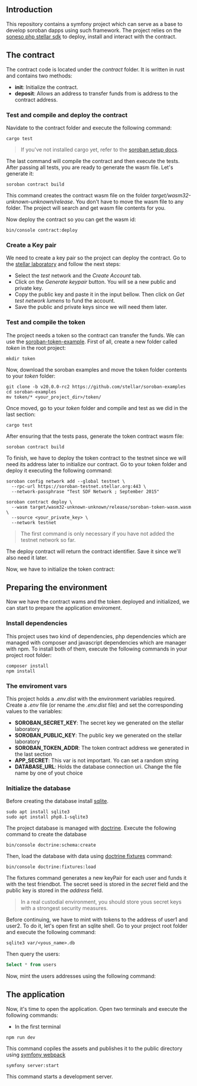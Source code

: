 ## Introduction
This repository contains a symfony project which can serve as a base to develop soroban dapps using such framework. The project relies on the [soneso php stellar sdk](https://github.com/Soneso/stellar-php-sdk) to deploy, install 
and interact with the contract. 

## The contract
The contract code is located under the *contract* folder. It is written in rust and contains two methods:
- **init**: Initialize the contract.
- **deposit**: Allows an address to transfer funds from is address to the contract address.

### Test and compile and deploy the contract
Navidate to the contract folder and execute the following command:

```shell
cargo test
```
> If you've not installed cargo yet, refer to the [soroban setup docs](https://soroban.stellar.org/docs/getting-started/setup).

The last command will compile the contract and then execute the tests. After passing all tests, you are ready to generate the wasm file. Let's generate it:

```shell
soroban contract build
```
This command creates the contract wasm file on the folder *target/wasm32-unknown-unknown/release*. You don't have to move the wasm file to any folder. The project will search and get wasm
file contents for you.

Now deploy the contract so you can get the wasm id:
```shell
bin/console contract:deploy
```

### Create a Key pair 
We need to create a key pair so the project can deploy the contract. Go to the [stellar laboratory](https://laboratory.stellar.org/) and follow the next steps: 
- Select the *test* network and the *Create Account* tab.
- Click on the *Generate keypair* button. You will se a new public and private key.
- Copy the public key and paste it in the input bellow. Then click on *Get test network lumens* to fund the account.
- Save the public and private keys since we will need them later.

### Test and compile the token
The project needs a token so the contract can transfer the funds. We can use the [soroban-token-example](https://github.com/stellar/soroban-examples/tree/v20.0.0-rc2/token). 
First of all, create a new folder called *token* in the root project:

```shell
mkdir token
```
Now, download the soroban examples and move the token folder contents to your *token* folder:

```shell
git clone -b v20.0.0-rc2 https://github.com/stellar/soroban-examples
cd soroban-examples
mv token/* <your_project_dir>/token/
```
Once moved, go to your *token* folder and compile and test as we did in the last section:
```shell
cargo test
```
After ensuring that the tests pass, generate the token contract wasm file:
```shell
soroban contract build
```
To finish, we have to deploy the token contract to the testnet since we will need its address later to initialize our contract. Go to your token folder and deploy it executing the following command:

```shell
soroban config network add --global testnet \
  --rpc-url https://soroban-testnet.stellar.org:443 \
  --network-passphrase "Test SDF Network ; September 2015"

soroban contract deploy \
  --wasm target/wasm32-unknown-unknown/release/soroban-token-wasm.wasm \
  --source <your_private_key> \
  --network testnet
```
> The first command is only necessary if you have not added the testnet network so far.

The deploy contract will return the contract identifier. Save it since we'll also need it later.

Now, we have to initialize the token contract:

## Preparing the environment
Now we have the contract wams and the token deployed and initialized, we can start to prepare the application enviroment.

### Install dependencies
This project uses two kind of dependencies, php dependencies which are managed with composer and javascript dependencies which are manager with npm. To install both of them, execute the following commands in your project root folder:
```shell
composer install
npm install
```

### The enviroment vars
This project holds a *.env.dist* with the environment variables required. Create a *.env* file (or rename the *.env.dist* file) and set the corresponding values to the variables:

- **SOROBAN_SECRET_KEY**: The secret key we generated on the stellar laboratory
- **SOROBAN_PUBLIC_KEY**: The public key we generated on the stellar laboratory
- **SOROBAN_TOKEN_ADDR**: The token contract address we generated in the last section
- **APP_SECRET**: This var is not important. Yo can set a random string
- **DATABASE_URL**: Holds the database connection uri. Change the file name by one of yout choice

### Initialize the database
Before creating the database install [sqlite](https://www.sqlite.org/index.html).
```shell
sudo apt install sqlite3
sudo apt install php8.1-sqlite3 
```
The project database is managed with [doctrine](https://symfony.com/doc/current/doctrine.html). Execute the following command to create the database
```shell
bin/console doctrine:schema:create
```
Then, load the database with data using [doctrine fixtures](https://symfony.com/bundles/DoctrineFixturesBundle/current/index.html) command:
```shell
bin/console doctrine:fixtures:load
```
The fixtures command generates a new keyPair for each user and funds it with the test friendbot. The secret seed is stored in the *secret* field and the public key is stored in the *address* field.
> In a real custodial environment, you should store yous secret keys with a strongest security measures.

Before continuing, we have to mint with tokens to the address of user1 and user2. To do it, let's open first an sqlite shell. Go to your project root folder and execute the following command:
```shell
sqlite3 var/<yous_name>.db
```
Then query the users:
```sql
Select * from users
```
Now, mint the users addresses using the following command:

## The application

Now, it's time to open the application. Open two terminals and execute the following commands:

- In the first terminal
```shell
npm run dev
```
This command copiles the assets and publishes it to the public directory using [symfony webpack](https://symfony.com/doc/current/frontend/encore/index.html)

```shell
symfony server:start
```
This command starts a development server. 




